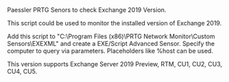 Paessler PRTG Senors to check Exchange 2019 Version.

This script could be used to monitor the installed version of Exchange 2019.

Add this script to "C:\Program Files (x86)\PRTG Network Monitor\Custom Sensors\EXEXML" and create a EXE/Script Advanced Sensor. Specify the computer to query via parameters. Placeholders like %host can be used.

This version supports Exchange Server 2019 Preview, RTM, CU1, CU2, CU3, CU4, CU5.

